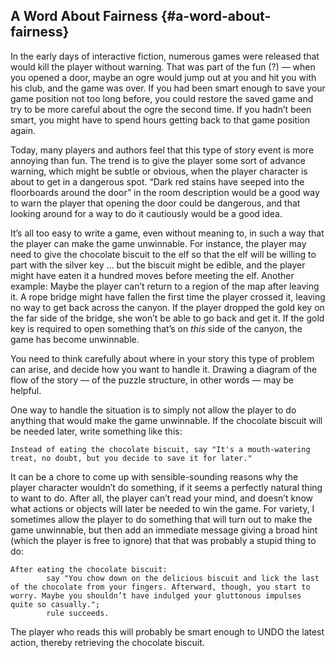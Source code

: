 ## A Word About Fairness {#a-word-about-fairness}

In the early days of interactive fiction, numerous games were released that would kill the player without warning. That was part of the fun (?) — when you opened a door, maybe an ogre would jump out at you and hit you with his club, and the game was over. If you had been smart enough to save your game position not too long before, you could restore the saved game and try to be more careful about the ogre the second time. If you hadn’t been smart, you might have to spend hours getting back to that game position again.

Today, many players and authors feel that this type of story event is more annoying than fun. The trend is to give the player some sort of advance warning, which might be subtle or obvious, when the player character is about to get in a dangerous spot. “Dark red stains have seeped into the floorboards around the door” in the room description would be a good way to warn the player that opening the door could be dangerous, and that looking around for a way to do it cautiously would be a good idea.

It’s all too easy to write a game, even without meaning to, in such a way that the player can make the game unwinnable. For instance, the player may need to give the chocolate biscuit to the elf so that the elf will be willing to part with the silver key … but the biscuit might be edible, and the player might have eaten it a hundred moves before meeting the elf. Another example: Maybe the player can’t return to a region of the map after leaving it. A rope bridge might have fallen the first time the player crossed it, leaving no way to get back across the canyon. If the player dropped the gold key on the far side of the bridge, she won’t be able to go back and get it. If the gold key is required to open something that’s on _this_ side of the canyon, the game has become unwinnable.

You need to think carefully about where in your story this type of problem can arise, and decide how you want to handle it. Drawing a diagram of the flow of the story — of the puzzle structure, in other words — may be helpful.

One way to handle the situation is to simply not allow the player to do anything that would make the game unwinnable. If the chocolate biscuit will be needed later, write something like this:

```inform7
Instead of eating the chocolate biscuit, say "It's a mouth-watering treat, no doubt, but you decide to save it for later."
```

It can be a chore to come up with sensible-sounding reasons why the player character wouldn’t do something, if it seems a perfectly natural thing to want to do. After all, the player can’t read your mind, and doesn’t know what actions or objects will later be needed to win the game. For variety, I sometimes allow the player to do something that will turn out to make the game unwinnable, but then add an immediate message giving a broad hint (which the player is free to ignore) that that was probably a stupid thing to do:

```inform7
After eating the chocolate biscuit:
        say "You chow down on the delicious biscuit and lick the last of the chocolate from your fingers. Afterward, though, you start to worry. Maybe you shouldn’t have indulged your gluttonous impulses quite so casually.";
        rule succeeds.
```

The player who reads this will probably be smart enough to UNDO the latest action, thereby retrieving the chocolate biscuit.
